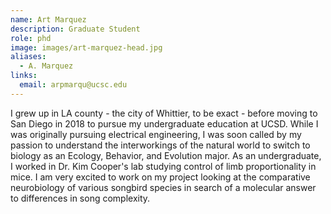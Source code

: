 ```yaml
---
name: Art Marquez
description: Graduate Student
role: phd
image: images/art-marquez-head.jpg
aliases:
  - A. Marquez
links:
  email: arpmarqu@ucsc.edu
---
```


I grew up in LA county - the city of Whittier, to be exact - before moving to San Diego in 2018 to pursue my undergraduate education at UCSD. While I was originally pursuing electrical engineering, I was soon called by my passion to understand the interworkings of the natural world to switch to biology as an Ecology, Behavior, and Evolution major. As an undergraduate, I worked in Dr. Kim Cooper's lab studying control of limb proportionality in mice. I am very excited to work on my project looking at the comparative neurobiology of various songbird species in search of a molecular answer to differences in song complexity. 
